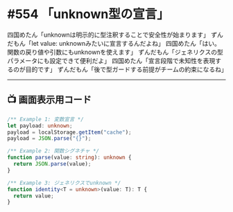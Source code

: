 # #554 「unknown型の宣言」

四国めたん「unknownは明示的に型注釈することで安全性が始まります」
ずんだもん「let value: unknownみたいに宣言するんだよね」
四国めたん「はい。関数の戻り値や引数にもunknownを使えます」
ずんだもん「ジェネリクスの型パラメータにも設定できて便利だよ」
四国めたん「宣言段階で未知性を表現するのが目的です」
ずんだもん「後で型ガードする前提がチームの約束になるね」

---

## 📺 画面表示用コード

```typescript
/** Example 1: 変数宣言 */
let payload: unknown;
payload = localStorage.getItem("cache");
payload = JSON.parse("{}");

/** Example 2: 関数シグネチャ */
function parse(value: string): unknown {
  return JSON.parse(value);
}

/** Example 3: ジェネリクスでunknown */
function identity<T = unknown>(value: T): T {
  return value;
}
```

